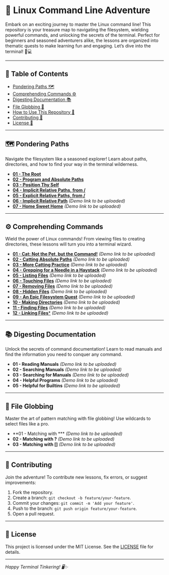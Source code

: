 # 🚀 Linux Command Line Adventure

Embark on an exciting journey to master the Linux command line! This repository is your treasure map to navigating the filesystem, wielding powerful commands, and unlocking the secrets of the terminal. Perfect for beginners and seasoned adventurers alike, the lessons are organized into thematic quests to make learning fun and engaging. Let’s dive into the terminal! 🐧💻

---

## 📜 Table of Contents

- [Pondering Paths 🗺️](https://github.com/uchihashahin01/Linux---Your-Friend/tree/main/01%20-%20Pondering%20Paths)
- [Comprehending Commands ⚙️](https://github.com/uchihashahin01/Linux---Your-Friend/tree/main/02%20-%20Comprehending%20Commands)
- [Digesting Documentation 📚](#)
- [File Globbing 🌟](#)
- [How to Use This Repository 🧭](#)
- [Contributing 🤝](#)
- [License 📜](#)

---

## 🗺️ Pondering Paths

Navigate the filesystem like a seasoned explorer! Learn about paths, directories, and how to find your way in the terminal wilderness.

- [**01 - The Root**](https://github.com/uchihashahin01/Linux---Your-Friend/blob/main/01%20-%20Pondering%20Paths/01%20-%20The%20Root.markdown)
- [**02 - Program and Absolute Paths**](https://github.com/uchihashahin01/Linux---Your-Friend/blob/main/01%20-%20Pondering%20Paths/02%20-%20Program%20and%20Absolute%20Paths.markdown)
- [**03 - Position Thy Self**](https://github.com/uchihashahin01/Linux---Your-Friend/blob/main/01%20-%20Pondering%20Paths/03%20-%20Position%20thy%20Self.markdown)
- [**04 - Implicit Relative Paths, from /**](https://github.com/uchihashahin01/Linux---Your-Friend/blob/main/01%20-%20Pondering%20Paths/04%20-%20Implicit%20Relative%20Paths%2C%20from%20(backslash).markdown)
- [**05 - Explicit Relative Paths, from /**](https://github.com/uchihashahin01/Linux---Your-Friend/blob/main/01%20-%20Pondering%20Paths/05%20-%20explicit%20relative%20paths%2C%20from%20().markdown)
- [**06 - Implicit Relative Path**](#) *(Demo link to be uploaded)*
- [**07 - Home Sweet Home**](#) *(Demo link to be uploaded)*

---

## ⚙️ Comprehending Commands

Wield the power of Linux commands! From viewing files to creating directories, these lessons will turn you into a terminal wizard.

- [**01 - Cat: Not the Pet, but the Command!**](#) *(Demo link to be uploaded)*
- [**02 - Catting Absolute Paths**](#) *(Demo link to be uploaded)*
- [**03 - More Catting Practice**](#) *(Demo link to be uploaded)*
- [**04 - Grepping for a Needle in a Haystack**](#) *(Demo link to be uploaded)*
- [**05 - Listing Files**](#) *(Demo link to be uploaded)*
- [**06 - Touching Files**](#) *(Demo link to be uploaded)*
- [**07 - Removing Files**](#) *(Demo link to be uploaded)*
- [**08 - Hidden Files**](#) *(Demo link to be uploaded)*
- [**09 - An Epic Filesystem Quest**](#) *(Demo link to be uploaded)*
- [**10 - Making Directories**](#) *(Demo link to be uploaded)*
- [**11 - Finding Files**](#) *(Demo link to be uploaded)*
- [**12 - Linking Files***](#) *(Demo link to be uploaded)*

---

## 📚 Digesting Documentation

Unlock the secrets of command documentation! Learn to read manuals and find the information you need to conquer any command.

- **01 - Reading Manuals** *(Demo link to be uploaded)*
- **02 - Searching Manuals** *(Demo link to be uploaded)*
- **03 - Searching for Manuals** *(Demo link to be uploaded)*
- **04 - Helpful Programs** *(Demo link to be uploaded)*
- **05 - Helpful for Builtins** *(Demo link to be uploaded)*

---

## 🌟 File Globbing

Master the art of pattern matching with file globbing! Use wildcards to select files like a pro.

- **01 - Matching with *** *(Demo link to be uploaded)*
- **02 - Matching with ?** *(Demo link to be uploaded)*
- **03 - Matching with []** *(Demo link to be uploaded)*

---



## 🤝 Contributing

Join the adventure! To contribute new lessons, fix errors, or suggest improvements:

1. Fork the repository.
2. Create a branch: `git checkout -b feature/your-feature`.
3. Commit your changes: `git commit -m 'Add your feature'`.
4. Push to the branch: `git push origin feature/your-feature`.
5. Open a pull request.

---

## 📜 License

This project is licensed under the MIT License. See the [LICENSE](https://grok.com/chat/LICENSE) file for details.

---

*Happy Terminal Tinkering! 🖥️✨*